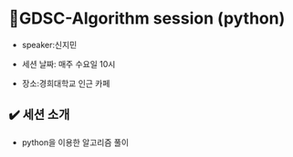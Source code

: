 # :rocket:GDSC-Algorithm session (python)

- speaker:신지민

- 세션 날짜: 매주 수요일 10시

- 장소:경희대학교 인근 카페


## :heavy_check_mark: 세션 소개

- python을 이용한 알고리즘 풀이


